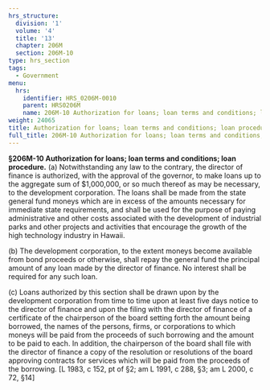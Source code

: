 ```yaml
---
hrs_structure:
  division: '1'
  volume: '4'
  title: '13'
  chapter: 206M
  section: 206M-10
type: hrs_section
tags:
  - Government
menu:
  hrs:
    identifier: HRS_0206M-0010
    parent: HRS0206M
    name: 206M-10 Authorization for loans; loan terms and conditions; loan procedure
weight: 24065
title: Authorization for loans; loan terms and conditions; loan procedure
full_title: 206M-10 Authorization for loans; loan terms and conditions; loan procedure
---
```

**§206M-10 Authorization for loans; loan terms and conditions; loan procedure.** (a) Notwithstanding any law to the contrary, the director of finance is authorized, with the approval of the governor, to make loans up to the aggregate sum of $1,000,000, or so much thereof as may be necessary, to the development corporation. The loans shall be made from the state general fund moneys which are in excess of the amounts necessary for immediate state requirements, and shall be used for the purpose of paying administrative and other costs associated with the development of industrial parks and other projects and activities that encourage the growth of the high technology industry in Hawaii.

(b) The development corporation, to the extent moneys become available from bond proceeds or otherwise, shall repay the general fund the principal amount of any loan made by the director of finance. No interest shall be required for any such loan.

(c) Loans authorized by this section shall be drawn upon by the development corporation from time to time upon at least five days notice to the director of finance and upon the filing with the director of finance of a certificate of the chairperson of the board setting forth the amount being borrowed, the names of the persons, firms, or corporations to which moneys will be paid from the proceeds of such borrowing and the amount to be paid to each. In addition, the chairperson of the board shall file with the director of finance a copy of the resolution or resolutions of the board approving contracts for services which will be paid from the proceeds of the borrowing. [L 1983, c 152, pt of §2; am L 1991, c 288, §3; am L 2000, c 72, §14]